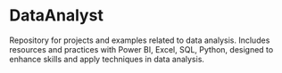 # DataAnalyst
Repository for projects and examples related to data analysis. Includes resources and practices with Power BI, Excel, SQL, Python, designed to enhance skills and apply techniques in data analysis.
